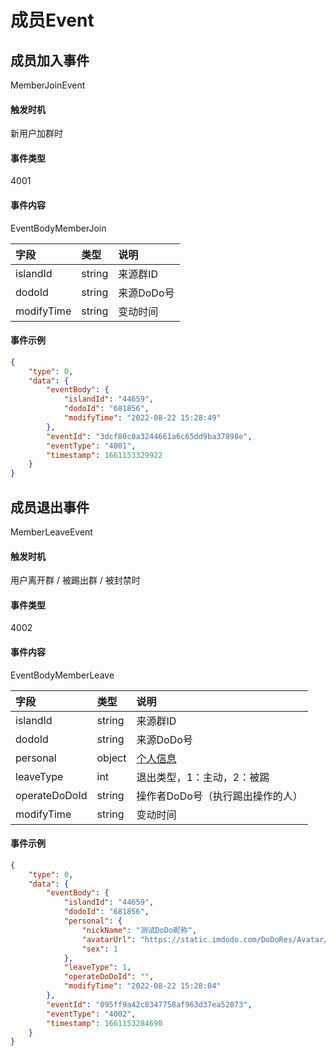 # 成员Event


## 成员加入事件

MemberJoinEvent

#### 触发时机

新用户加群时

#### 事件类型

4001

#### 事件内容

EventBodyMemberJoin

|字段|类型|说明|
|:---------------|:-----|:---------------|
|islandId|string|来源群ID|
|dodoId|string|来源DoDo号|
|modifyTime|string|变动时间|

#### 事件示例

```json
{
    "type": 0,
    "data": {
        "eventBody": {
            "islandId": "44659",
            "dodoId": "681856",
            "modifyTime": "2022-08-22 15:28:49"
        },
        "eventId": "3dcf80c0a3244661a6c65dd9ba37898e",
        "eventType": "4001",
        "timestamp": 1661153329922
    }
}
```

## 成员退出事件

MemberLeaveEvent

#### 触发时机

用户离开群 / 被踢出群 / 被封禁时

#### 事件类型

4002

#### 事件内容

EventBodyMemberLeave

|字段|类型|说明|
|:---------------|:-----|:---------------|
|islandId|string|来源群ID|
|dodoId|string|来源DoDo号|
|personal|object|[个人信息](../api/message.md#个人信息)|
|leaveType|int|退出类型，1：主动，2：被踢|
|operateDoDoId|string|操作者DoDo号（执行踢出操作的人）|
|modifyTime|string|变动时间|

#### 事件示例

```json
{
    "type": 0,
    "data": {
        "eventBody": {
            "islandId": "44659",
            "dodoId": "681856",
            "personal": {
                "nickName": "测试DoDo昵称",
                "avatarUrl": "https://static.imdodo.com/DoDoRes/Avatar/6.png",
                "sex": 1
            },
            "leaveType": 1,
            "operateDoDoId": "",
            "modifyTime": "2022-08-22 15:28:04"
        },
        "eventId": "095ff9a42c8347758af963d37ea52073",
        "eventType": "4002",
        "timestamp": 1661153284690
    }
}
```